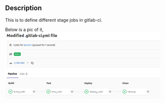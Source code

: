 ## Description
This is to define different stage jobs in gitlab-ci.

Below is a pic of it, ![](./stage_jobs.png)
